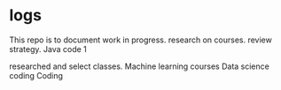 # logs

This repo is to document work in progress. 
research on courses.
review strategy.
Java code 1

researched and select classes.
Machine learning courses 
Data science 
coding
Coding
